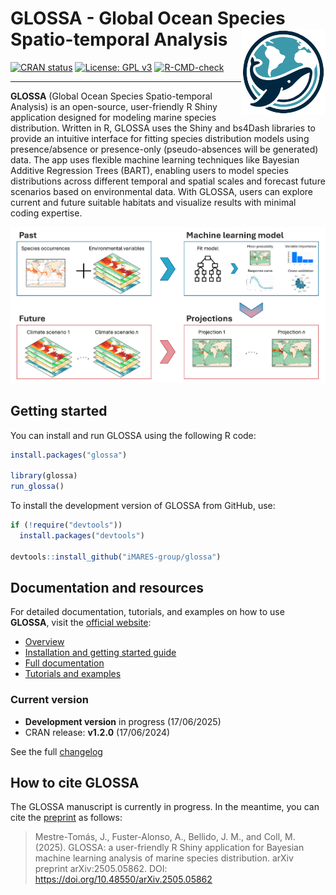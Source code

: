 
<!-- README.md is generated from README.Rmd. Please edit that file -->

# GLOSSA - Global Ocean Species Spatio-temporal Analysis <a href="https://iMARES-group.github.io/glossa/"><img src="inst/app/www/logo_glossa.png" align="right" height="138" /></a>

<!-- badges: start -->

[![CRAN
status](https://www.r-pkg.org/badges/version/glossa)](https://CRAN.R-project.org/package=glossa)
[![License: GPL
v3](https://img.shields.io/badge/License-GPL%20v3-blue.svg)](https://www.gnu.org/licenses/gpl-3.0)
[![R-CMD-check](https://github.com/iMARES-group/glossa/actions/workflows/R-CMD-check.yaml/badge.svg)](https://github.com/iMARES-group/glossa/actions/workflows/R-CMD-check.yaml)
<!-- badges: end -->

------------------------------------------------------------------------

**GLOSSA** (Global Ocean Species Spatio-temporal Analysis) is an
open-source, user-friendly R Shiny application designed for modeling
marine species distribution. Written in R, GLOSSA uses the Shiny and
bs4Dash libraries to provide an intuitive interface for fitting species
distribution models using presence/absence or presence-only
(pseudo-absences will be generated) data. The app uses flexible machine
learning techniques like Bayesian Additive Regression Trees (BART),
enabling users to model species distributions across different temporal
and spatial scales and forecast future scenarios based on environmental
data. With GLOSSA, users can explore current and future suitable
habitats and visualize results with minimal coding expertise.

![](https://github.com/iMARES-group/glossa/blob/main/inst/app/www/img/glossa_short_flowchart.png)

## Getting started

You can install and run GLOSSA using the following R code:

``` r
install.packages("glossa")

library(glossa)
run_glossa()
```

To install the development version of GLOSSA from GitHub, use:

``` r
if (!require("devtools")) 
  install.packages("devtools")

devtools::install_github("iMARES-group/glossa")
```

## Documentation and resources

For detailed documentation, tutorials, and examples on how to use
**GLOSSA**, visit the [official
website](https://iMARES-group.github.io/glossa/):

- [Overview](https://iMARES-group.github.io/glossa/)
- [Installation and getting started
  guide](https://iMARES-group.github.io/glossa/get_started.html)
- [Full
  documentation](https://iMARES-group.github.io/pages/documentation/)
- [Tutorials and
  examples](https://iMARES-group.github.io/glossa/pages/tutorials_examples/)

### Current version

- **Development version** in progress (17/06/2025)
- CRAN release: **v1.2.0** (17/06/2024)

See the full
[changelog](https://github.com/iMARES-group/glossa/blob/main/NEWS.md)

## How to cite GLOSSA

The GLOSSA manuscript is currently in progress. In the meantime, you can
cite the [preprint](https://doi.org/10.48550/arXiv.2505.05862) as
follows:

> Mestre-Tomás, J., Fuster-Alonso, A., Bellido, J. M., and Coll, M.
> (2025). GLOSSA: a user-friendly R Shiny application for Bayesian
> machine learning analysis of marine species distribution. arXiv
> preprint arXiv:2505.05862. DOI:
> <https://doi.org/10.48550/arXiv.2505.05862>
